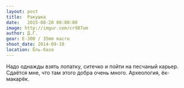 ```yaml
---
layout: post
title:  Ракушка
date:   2015-08-20 00:00:00
image: http://imgur.com/cr987um
author: Д.Г.
gear: E-300 / 35mm macro
shoot_date: 2014-09-19
location: Ёль-база
---
```


Надо однажды взять лопатку, ситечко и пойти на песчаный карьер. Сдаётся мне, что там этого добра очень много. Археология, ёк-макарёк.
